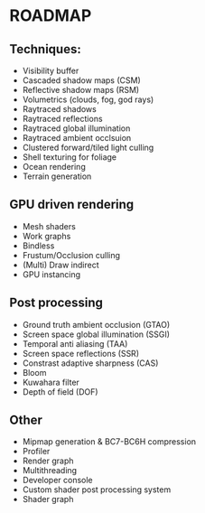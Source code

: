 # ROADMAP

## Techniques:
- Visibility buffer
- Cascaded shadow maps (CSM)
- Reflective shadow maps (RSM)
- Volumetrics (clouds, fog, god rays)
- Raytraced shadows
- Raytraced reflections
- Raytraced global illumination
- Raytraced ambient occlsuion
- Clustered forward/tiled light culling
- Shell texturing for foliage
- Ocean rendering
- Terrain generation

## GPU driven rendering
- Mesh shaders
- Work graphs
- Bindless
- Frustum/Occlusion culling
- (Multi) Draw indirect
- GPU instancing

## Post processing
- Ground truth ambient occlusion (GTAO)
- Screen space global illumination (SSGI)
- Temporal anti aliasing (TAA)
- Screen space reflections (SSR)
- Constrast adaptive sharpness (CAS)
- Bloom
- Kuwahara filter
- Depth of field (DOF)

## Other
- Mipmap generation & BC7-BC6H compression
- Profiler
- Render graph
- Multithreading
- Developer console
- Custom shader post processing system
- Shader graph
